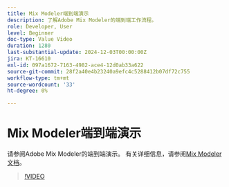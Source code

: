 ```yaml
---
title: Mix Modeler端到端演示
description: 了解Adobe Mix Modeler的端到端工作流程。
role: Developer, User
level: Beginner
doc-type: Value Video
duration: 1280
last-substantial-update: 2024-12-03T00:00:00Z
jira: KT-16610
exl-id: 097a1672-7163-4982-ace4-12d0ab33a622
source-git-commit: 28f2a40e4b23240a9efc4c5288412b07df72c755
workflow-type: tm+mt
source-wordcount: '33'
ht-degree: 0%

---
```


# Mix Modeler端到端演示

请参阅Adobe Mix Modeler的端到端演示。 有关详细信息，请参阅[Mix Modeler文档](https://experienceleague.adobe.com/en/docs/mix-modeler/using/overview)。

>[!VIDEO](https://video.tv.adobe.com/v/3440794/?learn=on&enablevpops)
